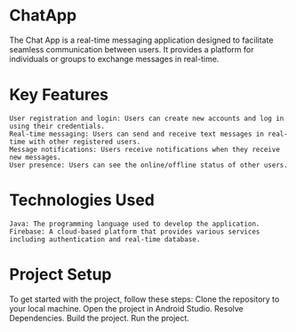 # ChatApp
 
The Chat App is a real-time messaging application designed to facilitate seamless communication between users. It provides a platform for individuals or groups to exchange messages in real-time.

<h1>Key Features</h1>

    User registration and login: Users can create new accounts and log in using their credentials.
    Real-time messaging: Users can send and receive text messages in real-time with other registered users.
    Message notifications: Users receive notifications when they receive new messages.
    User presence: Users can see the online/offline status of other users.

<h1>Technologies Used</h1>

    Java: The programming language used to develop the application.
    Firebase: A cloud-based platform that provides various services including authentication and real-time database.


<h1>Project Setup</h1>

   To get started with the project, follow these steps:
Clone the repository to your local machine.
Open the project in Android Studio.
Resolve Dependencies.
Build the project.
Run the project.

